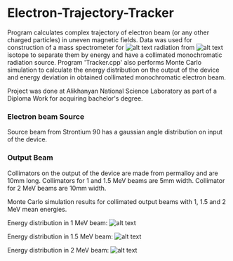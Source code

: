 # Electron-Trajectory-Tracker
Program calculates complex trajectory of electron beam (or any other charged particles) in uneven magnetic fields.
Data was used for construction of a mass spectrometer for ![alt text][beta]	 radiation from ![alt text][Sr90] isotope to separate them by energy and have a collimated monochromatic radiation source.
Program 'Tracker.cpp' also performs Monte Carlo simulation to calculate the energy distribution on the output of the device and
energy deviation in obtained collimated monochromatic electron beam.

Project was done at Alikhanyan National Science Laboratory as part of a Diploma Work for acquiring bachelor's degree.

### Electron beam Source
Source beam from Strontium 90 has a gaussian angle distribution on input of the device.

### Output Beam
Collimators on the output of the device are made from permalloy and are 10mm long.
Collimators for 1 and 1.5 MeV beams are 5mm width.
Collimator for 2 MeV beams are 10mm width.

Monte Carlo simulation results for collimated output beams with 1, 1.5 and 2 MeV mean energies.

Energy distribution in 1 MeV beam:
![alt text][1mev]

Energy distribution in 1.5 MeV beam:
![alt text][1.5mev]

Energy distribution in 2 MeV beam:
![alt text][2mev]



[beta]: https://latex.codecogs.com/gif.latex?\beta&space;^{-}

[Sr90]: https://latex.codecogs.com/gif.latex?Sr^{90}

[1mev]: https://github.com/archaeopteris/Electron-Trajectory-Tracker/blob/master/Maps%20and%20Graphs/1MeV.png?raw=true
[1.5mev]: https://github.com/archaeopteris/Electron-Trajectory-Tracker/blob/master/Maps%20and%20Graphs/1.5MeV.png?raw=true
[2mev]: https://github.com/archaeopteris/Electron-Trajectory-Tracker/blob/master/Maps%20and%20Graphs/2MeV.png?raw=true
